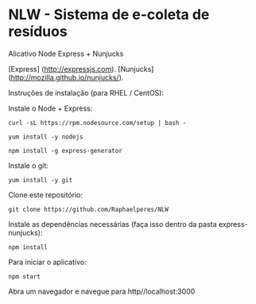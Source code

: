 NLW - Sistema de e-coleta de resíduos
================

Alicativo Node Express + Nunjucks

[Express] (http://expressjs.com).
[Nunjucks] (http://mozilla.github.io/nunjucks/).

Instruções de instalação (para RHEL / CentOS):

Instale o Node + Express:

`curl -sL https://rpm.nodesource.com/setup | bash -`

`yum install -y nodejs`

`npm install -g express-generator`

Instale o git:

`yum install -y git`

Clone este repositório:

`git clone https://github.com/Raphaelperes/NLW`

Instale as dependências necessárias (faça isso dentro da pasta express-nunjucks):

`npm install`

Para iniciar o aplicativo:

`npm start`

Abra um navegador e navegue para http//localhost:3000